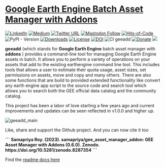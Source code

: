 # [Google Earth Engine Batch Asset Manager with Addons](https://samapriya.github.io/gee_asset_manager_addon/)

[![LinkedIn](https://img.shields.io/badge/LinkedIn-0077B5?style=plastic&logo=linkedin&logoColor=white)](https://www.linkedin.com/in/samapriya/)
[![Medium](https://img.shields.io/badge/Medium-12100E?style=flat&logo=medium&logoColor=white)](https://medium.com/@samapriyaroy)
[![Twitter URL](https://img.shields.io/twitter/follow/samapriyaroy?style=social)](https://twitter.com/intent/follow?screen_name=samapriyaroy)
[![Mastodon Follow](https://img.shields.io/mastodon/follow/109627075086849826?domain=https%3A%2F%2Fmapstodon.space%2F)](https://mapstodon.space/@samapriya)
[![Hits-of-Code](https://hitsofcode.com/github/samapriya/gee_asset_manager_addon?branch=master)](https://hitsofcode.com/github/samapriya/gee_asset_manager_addon?branch=master)
![PyPI - Version](https://img.shields.io/pypi/v/geeadd)
[![Downloads](https://static.pepy.tech/badge/geeadd/month)](https://pepy.tech/project/geeadd)
[![License](https://img.shields.io/badge/License-Apache%202.0-blue.svg)](https://opensource.org/licenses/Apache-2.0)
[![DOI](https://zenodo.org/badge/DOI/10.5281/zenodo.8287354.svg)](https://doi.org/10.5281/zenodo.8287354)
![CI geeadd](https://github.com/samapriya/gee_asset_manager_addon/workflows/CI%20geeadd/badge.svg)
[![Donate](https://img.shields.io/badge/Donate-Buy%20me%20a%20Chai-teal)](https://www.buymeacoffee.com/samapriya)
[![](https://img.shields.io/static/v1?label=Sponsor&message=%E2%9D%A4&logo=GitHub&color=%23fe8e86)](https://github.com/sponsors/samapriya)

**geeadd** (which stands for **Google Earth Engine** batch asset manager with **addons** ) provides a command-line tool for managing Google Earth Engine assets in batch. It allows you to perform a variety of operations on your assets that add to the existing earthengine command line tool. This includes tools that allows a user to estimate their quota usage, asset sizes, set permissions on assets, move and copy and many others. There are also some functions that are build to provided extended functionality like convert any earth engine app script to the source code and search tool which allows you to search both the GEE official data catalog and the community catalog.

This project has been a labor of love starting a few years ago and current improvements and updates can be seen reflected in v1.0.0 and higher up.

![geeadd_main](https://github.com/samapriya/gee_asset_manager_addon/assets/6677629/727263db-03a9-4224-9bbb-82dffe3dccff)

Like, share and support the Github project. And you can now cite it too

<b>
```
Samapriya Roy. (2023). samapriya/gee_asset_manager_addon: GEE Asset Manager with Addons (0.6.0).
Zenodo. https://doi.org/10.5281/zenodo.8287354
```
</b>

Find the [readme docs here](https://samapriya.github.io/gee_asset_manager_addon/)

